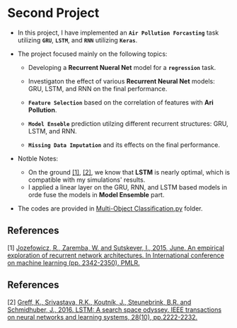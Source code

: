 # Second Project

 * In this project, I have implemented an **`Air Pollution Forcasting`** task utilizing **`GRU`**, **`LSTM`**, and **`RNN`** utilizing **`Keras`**.

* The project focused mainly on the following topics:

    -   Developing a **Recurrent Nueral Net** model for a **`regression`** task.

    -   Investigaton the effect of various **Recurrent Neural Net** models: GRU, LSTM, and RNN on the final performance.

    - **`Feature Selection`** based on the correlation of features with **Ari Pollution**.

    - **`Model Enseble`** prediction utilzing different recurrent structures: GRU, LSTM, and RNN.

    - **`Missing Data Imputation`** and its effects on the final performance.

* Notble Notes: 
    -   On the ground [[1]](#1), [[2]](#2), we know that **LSTM** is nearly optimal, which is compatible with my simulations' results.
    -   I applied a linear layer on the GRU, RNN, and LSTM based models in orde fuse the models in **Model Ensemble** part.

* The codes are provided in [Multi-Object Classification.py](https://github.com/ARokni/Neural-Network-/blob/main/Project%201/Multi-Object%20Classification.py) folder.


## References
<a id="1">[1]</a> 
[Jozefowicz, R., Zaremba, W. and Sutskever, I., 2015, June. An empirical exploration of recurrent network architectures. In International conference on machine learning (pp. 2342-2350). PMLR.](http://proceedings.mlr.press/v37/jozefowicz15.html)

## References
<a id="2">[2]</a> 
[Greff, K., Srivastava, R.K., Koutník, J., Steunebrink, B.R. and Schmidhuber, J., 2016. LSTM: A search space odyssey. IEEE transactions on neural networks and learning systems, 28(10), pp.2222-2232.](https://ieeexplore.ieee.org/abstract/document/7508408/)

